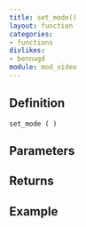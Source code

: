 ```yaml
---
title: set_mode()
layout: function
categories:
- functions
divlikes:
- bennugd
module: mod_video
---
```


## Definition

    set_mode ( )

## Parameters

## Returns

## Example
